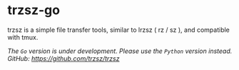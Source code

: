 # trzsz-go
trzsz is a simple file transfer tools, similar to lrzsz ( rz / sz ), and compatible with tmux.

*The `Go` version is under development. Please use the `Python` version instead. GitHub: https://github.com/trzsz/trzsz*
